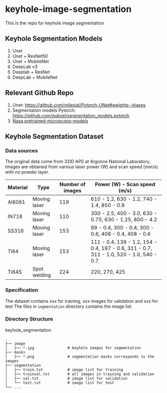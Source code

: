 # keyhole-image-segmentation
This is the repo for keyhole image segmentation

## Keyhole Segmentation Models
1. Unet
2. Unet + ResNet50
3. Unet + MobileNet
5. DeepLab v3
6. Deeplab + ResNet 
7. DeepLab + MobileNet

## Relevant Github Repo
1. Unet: https://github.com/milesial/Pytorch-UNet#weights--biases
2. Segmentation models Pytorch: https://github.com/qubvel/segmentation_models.pytorch
3. [Nasa pretrained-microscopy-models](https://github.com/nasa/pretrained-microscopy-models)

## Keyhole Segmentation Dataset
### Data sources
The original data come from 32ID APS at Argonne National Laboratory. Images are obtained from various laser power (W) and scan speed (mm/s) with no powder layer.

Material | Type  | Number of images | Power (W) - Scan speed (m/s)
--- | --- | --- | ---
Al6061 | Moving laser | 119 | 610 - 1.2, 630 - 1.2, 740 - 1.4, 850 - 0.9
IN718  | Moving laser | 110 | 300 - 2.5, 400 - 3.0, 630 - 0.75, 630 - 1.25, 800 - 4.2
SS316  | Moving laser | 153 | 99 - 0.4, 300 - 0.4, 300 - 0.6, 408 - 0.4, 408 - 0.6
Ti64   | Moving laser | 153 | 111 - 0.4, 139 - 1.2, 154 - 0.4, 197 - 0.6, 311 - 0.7, 311 - 1.0,  520 - 1.0, 540 - 0.7
Ti64S  | Spot welding | 224 | 220, 270, 425

### Specification
The dataset contains xxx for training, xxx images for validation and xxx for test
The files in `segmentation` directory contains the image list.
### Directory Structure
keyhole_segmentation

    .
    ├── image
    │   ├── *.jpg               # keyhole images for segmentation
    ├── masks
    │   ├── *.png               # segmentation masks corresponds to the images
    ├── segmentation           
    │   ├── train.txt           # image list for training
    │   ├── trainval.txt        # all images in training and validation
    │   ├── val.txt             # image list for validation
    │   └── test.txt            # image list for test
    └── ...
